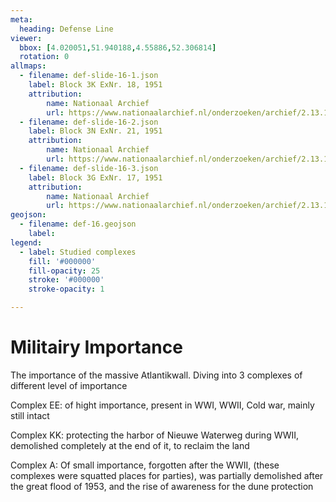 ```yaml
---
meta:
  heading: Defense Line
viewer:
  bbox: [4.020051,51.940188,4.55886,52.306814]
  rotation: 0
allmaps:
  - filename: def-slide-16-1.json
    label: Block 3K ExNr. 18, 1951
    attribution: 
        name: Nationaal Archief 
        url: https://www.nationaalarchief.nl/onderzoeken/archief/2.13.167/invnr/276/file/NL-HaNA_2.13.167_276_07?eadID=2.13.167&unitID=276&query=
  - filename: def-slide-16-2.json
    label: Block 3N ExNr. 21, 1951
    attribution: 
        name: Nationaal Archief 
        url: https://www.nationaalarchief.nl/onderzoeken/archief/2.13.167/invnr/277/file/NL-HaNA_2.13.167_277_12?eadID=2.13.167&unitID=277&query=
  - filename: def-slide-16-3.json
    label: Block 3G ExNr. 17, 1951
    attribution: 
        name: Nationaal Archief 
        url: https://www.nationaalarchief.nl/onderzoeken/archief/2.13.167/invnr/275/file/NL-HaNA_2.13.167_275_04?eadID=2.13.167&unitID=275&query=
geojson:
  - filename: def-16.geojson
    label:
legend:
  - label: Studied complexes
    fill: '#000000'
    fill-opacity: 25
    stroke: '#000000'
    stroke-opacity: 1

---
```


# Militairy Importance

The importance of the massive Atlantikwall. Diving into 3 complexes of different level of importance

Complex EE: of hight importance, present in WWI, WWII, Cold war, mainly still intact

Complex KK: protecting the harbor of Nieuwe Waterweg during WWII, demolished completely at the end of it, to reclaim the land

Complex A: Of small importance, forgotten after the WWII, (these complexes were squatted places for parties), was partially demolished after the great flood of 1953, and the rise of awareness for the dune protection  